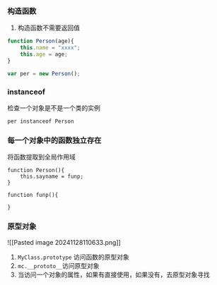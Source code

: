 ### 构造函数
1. 构造函数不需要返回值
```js
function Person(age){
	this.name = "xxxx";
	this.age = age;
}

var per = new Person();
```

### instanceof
检查一个对象是不是一个类的实例
```
per instanceof Person
```

### 每一个对象中的函数独立存在
将函数提取到全局作用域
```
function Person(){
	this.sayname = funp;
}

function funp(){
	
}
```

### 原型对象
![[Pasted image 20241128110633.png]]
1.  `MyClass.prototype` 访问函数的原型对象
2. `mc.__prototo__`访问原型对象
3. 当访问一个对象的属性，如果有直接使用，如果没有，去原型对象寻找